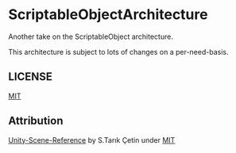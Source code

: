 # ScriptableObjectArchitecture
Another take on the ScriptableObject architecture.

This architecture is subject to lots of changes on a per-need-basis.

## LICENSE

[MIT](https://github.com/mfragger/ScriptableObjectArchitecture/blob/master/LICENSE)

## Attribution
[Unity-Scene-Reference](https://github.com/JohannesMP/unity-scene-reference) by S.Tarık Çetin under [MIT](https://github.com/JohannesMP/unity-scene-reference/blob/master/LICENSE)